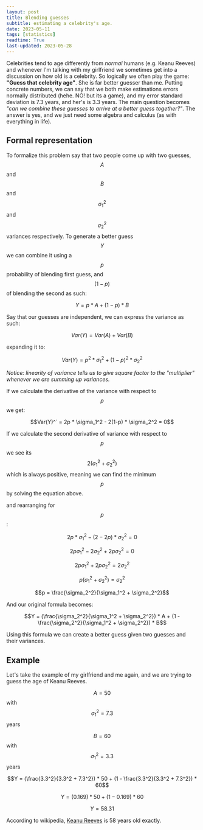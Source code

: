 ```yaml
---
layout: post
title: Blending guesses
subtitle: estimating a celebrity's age.
date: 2023-05-11
tags: [statistics]
readtime: True
last-updated: 2023-05-28
---
```



Celebrities tend to age differently from *normal* humans (e.g. Keanu Reeves) 
and whenever I'm talking with my girlfriend we sometimes get into a discussion on how old is a celebrity.
So logically we often play the game: __"Guess that celebrity age"__. She is far better guesser than me. Putting concrete numbers, 
we can say that we both make estimations errors normally distributed (hehe. NO! but its a game), and my error standard deviation is 7.3 years, and her's is 3.3 years. The main question becomes *"can we combine these guesses to arrive at a better guess together?"*. The answer is yes, and we just need some algebra and calculus (as with everything in life).


## Formal representation
To formalize this problem say that two people come up with two guesses, $$A$$ and $$B$$ and $$\sigma_1^2$$ and $$\sigma_2^2$$ variances
respectively. To generate a better guess $$Y$$ we can combine it using a $$p$$ probability of blending first guess, and $$(1-p)$$ of 
blending the second as such:

$$Y = p * A + (1-p) * B$$


Say that our guesses are independent, we can express the variance as such:

$$Var(Y) = Var(A) + Var(B)$$

expanding it to:

$$Var(Y) = p^2 * \sigma_1^2 + (1-p)^2 * \sigma_2^2$$

*Notice: linearity of variance tells us to give square factor to the "multiplier" whenever we are summing up variances.*

If we calculate the derivative of the variance with respect to $$p$$ we get:

$$Var(Y)^` = 2p * \sigma_1^2 - 2(1-p) * \sigma_2^2 = 0$$

If we calculate the second derivative of variance with respect to $$p$$ we see its $$2 (\sigma_1^2 + \sigma_2^2)$$ which is always
positive, meaning we can find the minimum $$p$$ by solving the equation above.

and rearranging for $$p$$:

$$2p * \sigma_1^2 - (2 - 2p) * \sigma_2^2 = 0$$

$$2p\sigma_1^2 - 2\sigma_2^2 + 2p\sigma_2^2 = 0$$

$$2p\sigma_1^2 + 2p\sigma_2^2 = 2\sigma_2^2$$

$$p(\sigma_1^2 + \sigma_2^2) = \sigma_2^2$$

$$p = \frac{\sigma_2^2}{\sigma_1^2 + \sigma_2^2}$$

And our original formula becomes:

$$Y = (\frac{\sigma_2^2}{\sigma_1^2 + \sigma_2^2}) * A + (1 - \frac{\sigma_2^2}{\sigma_1^2 + \sigma_2^2}) * B$$

Using this formula we can create a better guess given two guesses and their variances. 

## Example
Let's take the example of my girlfriend and me again, and we are trying to guess the age of Keanu Reeves.

$$A = 50$$ with $$\sigma_1^2 = 7.3$$ years

$$B = 60$$ with $$\sigma_1^2 = 3.3$$ years

$$Y = (\frac{3.3^2}{3.3^2 + 7.3^2}) * 50 + (1 - \frac{3.3^2}{3.3^2 + 7.3^2}) * 60$$

<!-- $$Y = (\frac{10.89}{64.18}) * 50 + (1 - \frac{10.89}{64.18}) * 60$$ -->

$$Y = (0.169) * 50 + (1 - 0.169) * 60$$

<!-- $$Y = 8.45 + 49.86$$ -->

$$Y = 58.31$$

According to wikipedia, [Keanu Reeves](https://en.wikipedia.org/wiki/Keanu_Reeves) is 58 years old exactly.